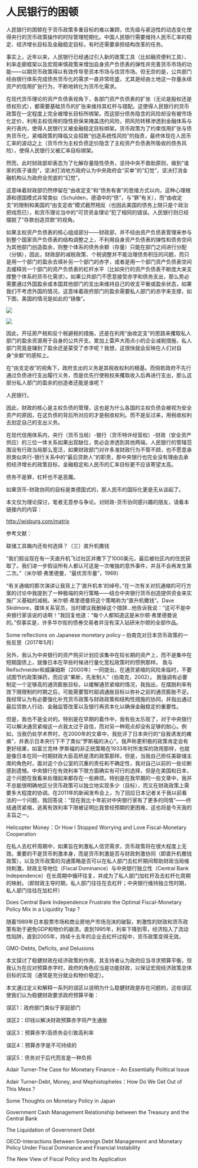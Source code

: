 # 人民银行的困顿

人民银行的困顿在于货币政策多重目标的难以兼顾，优先级与紧迫性的动态变化使得央行的货币政策操作的时际管理短期化。中国人民银行需要维持人民币汇率的稳定、经济增长目标及金融稳定目标，有时还需要承担结构改革的任务。

事实上，近年以来，人民银行已经通过引入新的政策工具（比如融资便利工具）、利率走廊框架以及宏观审慎政策来增加自身资产负债表的弹性并完善货币市场的功能——以期货币政策得以有效传导至资本市场与信贷市场。但无奈的是，公共部门经由银行体系完成债务货币化的需求一直非常旺盛，尤其是经由土地这一存量永续资产的信用扩张行为，不断地转化为货币化需求。

在现代货币理论的资产负债表视角下，各部门资产负债表的扩张（无论是股权还是债权形式），都需要基础货币的扩张来维持其杠杆与错配。这使得人民银行的货币政策在一定程度上完全被增长目标所绑架。而这部分债务隐含的风险却没有被市场化定价，利用主权信用的隐性担保来掩盖违约风险，把风险转移渗透到金融体系与央行表内，使得人民银行又被金融稳定目标绑架。货币政策为了约束信用扩张与债务货币化，紧缩政策的降临又会招致“创造系统性风险”的指责，最终体现在人民币汇率的波动之上（货币作为主权负债定价隐含了主权资产负债表所吸收的债务风险），使得人民银行又被汇率目标绑架。

然而，此时财政部却表态为了化解存量隐性债务，坚持中央不救助原则，做到“谁家的孩子谁抱”，坚决打消地方政府认为中央政府会“买单”的“幻觉”，坚决打消金融机构认为政府会兜底的“幻觉”。

这意味着财政部仍然停留在“由收定支”和“债务有害”的思维方式以内，这种心理根源和德国模式非常类似（Schulden，德语中的“债”，与“罪”有关），而“由收定支”的限制和美国的“由支定收”模式截然相反（也因此美国的债务上限只是个政治把戏而已），和货币理论当中的“可贷资金理论”犯了相同的错误。人民银行则已经摆脱了“存款创造贷款”的视角。

如果主权资产负债表的核心组成部分——财政部，并不经由资产负债表管理来参与到整个国家资产负债表的结构调整之上，不利用自身资产负债表的弹性和债务空间为其他部门创造盈余，则整个体系的债务余额（存量）只能在部门之间进行分配（分锅），因此，财政部的减税政策、个税调整并不能治理债务积压的问题，而只是用一个部门的盈余去填补另一个部门的赤字，或者是用一个部门资产负债表空间去缓释另一个部门的资产负债表的杠杆水平（比如央行的资产负债表不断庞大来支撑整个体系的货币化需求）。如果公共部门不愿意接受赤字和债务支出，那么势必需要通过外国盈余或本国其他部门的支出来维持自己的收支平衡或盈余状态，如果我们不考虑外国的情况，这意味着政府部门的盈余需要私人部门的赤字来支撑，如下图，美国的情况是如此的“镜像”。

![](https://ws2.sinaimg.cn/large/006tNc79gy1fz9e79kwf4j30u00j5q54.jpg)

![](https://ws4.sinaimg.cn/large/006tNc79gy1fz9e7uhhhvj30u00iuju2.jpg)

因此，开征房产税和反个税避税的措施，还是在利用“由收定支”的思路来攫取私人部门的盈余资源用于自身的公共开支。累加上雷声大雨点小的企业减税措施，私人部门究竟是赚到了盈余还是蒙受了赤字呢？我想，这很快就会反映在人们对自身“余额”的感知上。

在“由支定收”的视角下，政府支出的义务是其税收权利的根基。而倘若政府不先行通过负债进行支出履行义务，而是优先行使税权来攫取收入后再进行支出，那么这部分私人部门的盈余的创造者还能是谁呢？

人民银行。

因此，财政的核心是主权负债的管理，这也是为什么各国的主权负债会被视为安全资产的原因，在这负债的背后所对应的才是税收权利。而不是反过来，用税收权利去划定自己的支出义务。

在现代信用体系内，央行（货币当局）-银行（货币特许经营权）-财政（安全资产供应）的三位一体关系如果出现缺位，势必会渗透到其他两端，人民银行的管辖范围没有行政当局那么宽泛，如果财政部门对许多准财政行为不管不顾，也不愿意承担类似央行-银行关系中的“最后贷款人”的职责，那中央银行也完全没有理由去承担经济增长的政策目标，金融稳定和人民币的汇率目标更不应该寄望太高。

债务不是罪，杠杆也不是恶魔。

如果货币-财政协同的目标是类德国式的，那人民币的国际化更是无从谈起了。

本文仅为理论探讨，笔者无意参与争论。对财政-货币协同感兴趣的朋友，请看本链接内的内容：

http://wisburg.com/matrix

参考文献：

联储工具箱内还有何选择？（三）直升机撒钱

“我们假设现在有一天直升机飞过社区并撒下了1000美元，最后被社区内的住民获取了。我们进一步假设所有人都认可这是一次唯独的意外事件，并且不会再发生第二次。”（米尔顿·弗里德曼，“最优货币量”，1969）

“有关通缩的那次演讲让我背上了’直升机本’的绰号。”在一次有关对抗通缩的可行方案的讨论中我提到了一种极端的央行策略——结合中央银行货币创造提供资金来实施广义基础的减税。米尔顿·弗里德曼将这个策略称为“直升机撒钱”。Dave Skidmore，媒体关系官员，当时建议我删掉这个措辞…他告诉我说：“这可不是中央银行家该说的话啊！”我回复他道：“每个人都知道这是米尔顿·弗里德曼说的。”但事实是，许多华尔街的债券交易者并没有深入钻研米尔顿的全部作品。

Some reflections on Japanese monetary policy – 伯南克对日本货币政策的一些反思（2017年5月）

另外，我认为中央银行的资产购买计划应该集中在较长期的资产上，而不是集中在短期国债上，就像日本在早些时候进行量化宽松政策时的惯例那样。 我与Reifschneider和威廉姆斯（2000年）一同提出，在通货紧缩的风险来临时，不要试图节约政策弹药，而应该“果断，先发制人”（伯南克，2002）。 我强调有必要制定一个足够高的通货膨胀目标，以缓解通货紧缩的情况，我指出，在摆脱利率有效下限限制的时期之后，可能需要暂时超调通胀目标以弥补之前的通货膨胀不足。 我经常认为有必要强化补充货币政策与财政政策和结构性措施的协同，并指出通过最后贷款人行动、金融监管改革以及银行再资本化以确保金融稳定的重要性。

但是，我也不是全对的。特别是在早期的着作中，我有些太乐观了，对于中央银行可以解决通货紧缩这一点我太过于自信，而对另一种观点却没有足够的耐心。例如，当我仍处学术界时，在2000年的文章中，我批评了日本央行的“自我诱发的瘫痪”，并表示日本央行下不了类似“罗斯福的决心”。我声称更积极的政策肯定会有更好结果，如富兰克林·罗斯福的非正统策略在1933年时所发挥的效用那样，也就是像日本在同一时期财政大臣高桥是清的政策那样。但是，当我自己担任美联储主席的角色时，面对这个办公室的沉重的责任和不确定性，我对自己以前的一些论断感到遗憾。中央银行在有效利率下限方面确实有可行的选择，但是在美国和日本，这个问题在我看来处理起来都存在一些麻烦。特别是在我早期的一些文章中，我并不总能很明确地区分货币政策可以独立地实现多少（目标），而又在财政政策上需要多大程度的协调。在2011年的新闻发布会上，为了回应日本记者关于我以前看法的一个问题，我回答说：“现在我比十年前对中央银行家有了更多的同情”——终结通货紧缩，逃离有效利率下限被证明比我曾经预期的更困难，这也将是今天我的主旨之一。

Helicopter Money：Or How I Stopped Worrying and Love Fiscal-Monetary Cooperation

在私人去杠杆周期中，如果旨在刺激私人信贷需求，货币政策将在很大程度上无效。重要的不是货币刺激本身，而是货币刺激是否与财政刺激协同（即直升机撒钱政策），以及货币政策的沟通策略是否可以在私人部门去杠杆期间帮助财政当局维持刺激。财政主导地位（Fiscal Dominance）与中央银行独立性（Central Bank Independence）在长周期中循环往复，并成为了私人部门加杠杆及去杠杆化周期的映射。（即财政主导时期，私人部门往往在去杠杆；中央银行维持独立性时期，私人部门往往在加杠杆）

Does Central Bank Independence Frustrate the Optimal Fiscal-Monetary Policy Mix in a Liquidity Trap？

随着1989年日本股票市场和商业房地产市场泡沫的破裂，刺激性的财政和货币政策有助于避免GDP和物价的崩溃。直到1995年，利率下降到零，经济陷入了流动性陷阱，直到2005年，持续十五年的企业去杠杆过程中，货币政策变得无效。

GMO-Debts, Deficits, and Delusions

本文探讨了稳健财政在经济政策的作用，其支持者认为政府应当寻求预算平衡，但我认为在应对预算赤字时，政府的角色应当是功能财政，以保证宏观经济政策总体目标的实现（通常是充分就业和物价稳定）。

本文通过定义和解释一系列的误区以说明为什么稳健财政是存在问题的，这些误区使我们认为稳健财政要求政府预算平衡：

误区1：政府部门类似于家庭部门

误区2：印钱以解决财政预算赤字将产生通胀

误区3：预算赤字/高债务会引致高利率

误区4：预算赤字是不可持续的

误区5：债务对于后代而言是一种负担

Adair Turner-The Case for Monetary Finance – An Essentially Political Issue

Adair Turner-Debt, Money, and Mephistopheles：How Do We Get Out of This Mess？

Some Thoughts on Monetary Policy in Japan

Government Cash Management Relationship between the Treasury and the Central Bank

The Liquidation of Government Debt

OECD-Interactions Between Sovereign Debt Management and Monetary Policy Under Fiscal Dominance and Financial Instability

The New View of Fiscal Policy and Its Application